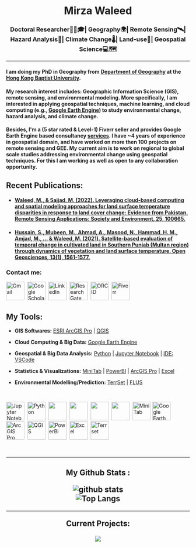<h1 align="center">
Mirza Waleed
</h1><h3 align="center">
Doctoral Researcher👨‍🔬🎓| Geography🌍| Remote Sensing🛰️| Hazard Analysis🌊| Climate Change🌡️| Land-use🌆| Geospatial Science💻🗺️
</h3>

---

#### I am doing my PhD in Geography from [Department of Geography](https://geog.hkbu.edu.hk/) at the [Hong Kong Baptist University](https://www.hkbu.edu.hk/). 
#### My research interest includes: Geographic Information Science (GIS), remote sensing, and environmental modeling. More specifically, I am interested in applying geospatial techniques, machine learning, and cloud computing (e.g., [Google Earth Engine](https://earthengine.google.com/)) to study environmental change, hazard analysis, and climate change.

#### Besides, I'm a (5 star rated & Level-1) Fiverr seller and provides Google Earth Engine based consultancy [services](https://www.fiverr.com/share/lboqN2/). I have ~4 years of experience in geospatial domain, and have worked on more then 100 projects on remote sensing and GEE. My current aim is to work on regional to global scale studies addressing environmental change using geospatial techniques. For this I am working as well as open to any collaboration opportunity.

## Recent Publications:

- #### [Waleed, M., & Sajjad, M. (2022). Leveraging cloud-based computing and spatial modeling approaches for land surface temperature disparities in response to land cover change: Evidence from Pakistan. Remote Sensing Applications: Society and Environment, 25, 100665.](https://doi.org/10.1016/j.rsase.2021.100665)

- #### [Hussain, S., Mubeen, M., Ahmad, A., Masood, N., Hammad, H. M., Amjad, M., ... & Waleed, M. (2021). Satellite-based evaluation of temporal change in cultivated land in Southern Punjab (Multan region) through dynamics of vegetation and land surface temperature. Open Geosciences, 13(1), 1561-1577.](https://doi.org/10.1515/geo-2020-0298)

### Contact me:


[<img src="https://edent.github.io/SuperTinyIcons/images/svg/gmail.svg" width="50" title="Gmail" />][Gmail]&nbsp;
[<img src="https://edent.github.io/SuperTinyIcons/images/svg/google_scholar.svg" width="50" title="Google Scholar" />][Google Scholar]&nbsp;
[<img src="https://edent.github.io/SuperTinyIcons/images/svg/linkedin.svg" width="50" title="LinkedIn" />][LinkedIn]&nbsp;
[<img src="https://edent.github.io/SuperTinyIcons/images/svg/researchgate.svg" width="50" title="ResearchGate" />][ResearchGate]&nbsp;
[<img src="https://edent.github.io/SuperTinyIcons/images/svg/orcid.svg" width="50" title="ORCID" />][orcid]&nbsp;
[<img src="https://99designs-blog.imgix.net/blog/wp-content/uploads/2018/09/fiverr-2018.png?auto=format&q=60&fit=max&w=930g" width="50" title="Fiverr" />][Fiverr]&nbsp;

[Fiverr]: https://www.fiverr.com/waleed_gis
[Google Scholar]: https://scholar.google.com/citations?user=mx4VhG4AAAAJ&hl=en
[LinkedIn]: https://www.linkedin.com/in/mirzawaleed197
[ResearchGate]: https://www.researchgate.net/profile/Mirza-Waleed
[orcid]: https://orcid.org/0000-0003-0006-2490
[Gmail]: mailto:mirzawaleed197@gmail.com


## **My Tools:**

- **GIS Softwares:** [ESRI ArcGIS Pro](https://www.esri.com/en-us/arcgis/products/arcgis-pro/overview) | [QGIS](https://qgis.org/en/site/) 

- **Cloud Computing & Big Data:** [Google Earth Engine](https://earthengine.google.com/)

- **Geospatial & Big Data Analysis:** [Python](https://docs.conda.io/en/latest/miniconda.html) | [Jupyter Notebook](https://jupyter.org/) | [IDE: VSCode](https://code.visualstudio.com/)

- **Statistics & Visualizations:** [MiniTab](https://www.minitab.com/en-us/) | [PowerBI](https://powerbi.microsoft.com/en-au/) | [ArcGIS Pro](https://www.esri.com/en-us/arcgis/products/arcgis-pro/overview) | [Excel](https://www.microsoft.com/en-ww/microsoft-365/excel)

- **Environmental Modelling/Prediction:** [TerrSet](https://clarklabs.org/terrset/) | [FLUS](https://www.geosimulation.cn/FLUS.html)


<br />

<img src="https://upload.wikimedia.org/wikipedia/commons/thumb/3/38/Jupyter_logo.svg/1200px-Jupyter_logo.svg.png" width="50" title="Jupyter Notebooks" />&nbsp;
<img src="https://upload.wikimedia.org/wikipedia/commons/thumb/c/c3/Python-logo-notext.svg/1200px-Python-logo-notext.svg.png" width="50" title="Python" />&nbsp;
<img src="https://cdn.jsdelivr.net/gh/devicons/devicon/icons/vscode/vscode-original.svg" width="50;" />&nbsp;
<img src="https://cdn.jsdelivr.net/gh/devicons/devicon/icons/javascript/javascript-original.svg" width="50" />&nbsp;
<img src="https://cdn.jsdelivr.net/gh/devicons/devicon/icons/git/git-original.svg" width="50" />&nbsp;
<img src="https://user-images.githubusercontent.com/3369400/139447912-e0f43f33-6d9f-45f8-be46-2df5bbc91289.png" width="50" />&nbsp;
<img src="https://upload.wikimedia.org/wikipedia/commons/thumb/d/d2/Minitab_Logo.svg/1200px-Minitab_Logo.svg.png" width="50" title="MiniTab" />
<img src="https://earthengine.google.com/static/images/earth-engine-logo.png" width="50" title="Google Earth Engine" />&nbsp;
<img src="https://www.esri.com/content/dam/esrisites/en-us/common/icons/product-logos/ArcGIS-Pro.png" width="50" title="ArcGIS Pro" />&nbsp;
<img src="https://upload.wikimedia.org/wikipedia/commons/thumb/9/91/QGIS_logo_new.svg/1200px-QGIS_logo_new.svg.png" width="50" title="QGIS" />&nbsp;
<img src="https://upload.wikimedia.org/wikipedia/commons/thumb/c/cf/New_Power_BI_Logo.svg/630px-New_Power_BI_Logo.svg.png" width="50" title="PowerBi" />&nbsp;
<img src="https://upload.wikimedia.org/wikipedia/commons/thumb/3/34/Microsoft_Office_Excel_%282019%E2%80%93present%29.svg/2203px-Microsoft_Office_Excel_%282019%E2%80%93present%29.svg.png" width="50" title="Excel" />&nbsp;
<img src="https://i0.wp.com/filecr.com/wp-content/uploads/2022/01/clark-labs-terrset-logo.png" width="50" title="Terrset" />&nbsp;



<br />


---

<h2 align ="center">My Github Stats :

<br />


![github stats](https://github-readme-stats.vercel.app/api?username=waleed-gis&show_icons=true)
<br />
![Top Langs](https://github-readme-stats.vercel.app/api/top-langs/?username=waleed-gis&langs_count=3&hide=go,html,css,tex)




---

Current Projects:

<a href="https://github.com/waleed-gis/satellite-image-analysis">
  <img align="center" src="https://github-readme-stats.vercel.app/api/pin/?username=waleed-gis&repo=satellite-image-analysis" />
</a>

